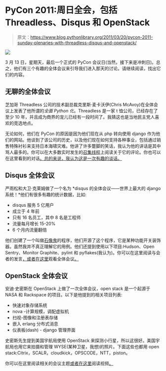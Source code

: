 # PyCon 2011:周日全会，包括 Threadless、Disqus 和 OpenStack

> 原文：<https://www.blog.pythonlibrary.org/2011/03/20/pycon-2011-sunday-plenaries-with-threadless-disqus-and-openstack/>

[![](img/404a7b432bc1cc0abd29b26f7d7351fc.png)](http://us.pycon.org)

3 月 13 日，星期天，最后一个正式的 PyCon 会议日(当然，接下来是冲刺日)。总之，他们有三个有趣的全体会议来引导我们进入那天的讨论。请继续阅读，找出它们的内容。

## 无聊的全体会议

芝加哥 Threadless 公司的技术副总裁克里斯·麦卡沃伊(Chris McAvoy)在全体会议上发表了他所谓的*全面 Python 化*。Threadless 是一家 t 恤公司，已经存在了至少 10 年，并且成为商界的宠儿已经有一段时间了。我猜这也是当地民主党人喜欢的竞选地点。

无论如何，他们在 PyCon 的原因是因为他们现在从 php 转向使用 django 作为他们的网站。他谈到了该公司的历史，以及他们现在如何支持各种事业，包括通过销售特殊衬衫来支持日本海啸灾难。他讲了许多蹩脚的笑话，我认为他的讲话是其中骂人最多的。你可以在大多数实时发生的[召集线程](https://convore.com/pycon-2011/threadless/)上阅读关于它的评论。你也可以在这里看到的对话[。总的来说，我认为这是一次有趣的谈话。](http://pycon.blip.tv/file/4882852/)

## Disqus 全体会议

严雨松和大卫·克莱姆做了一个名为 *disqus 的全体会议——世界上最大的 django 系统！*他们有很多有趣的统计数据，比如:

*   disqus 服务 5 亿用户
*   成立于 4 年前
*   只有 16 名员工，其中 8 名是工程师
*   流量每月增长 15-20%
*   6 个月内流量翻倍

他们创建了一个叫做[石像鬼](http://github.com/disqus/gargoyle)的程序，他们开源了这个程序，它是某种功能开关装饰器。虽然我并不真正理解它的用例。他们还提到使用以下项目:Hudson、Open Sentry、Monitor Graphite、pylint 和 pyflakes(我认为)。你可以在这里阅读与会者的发言[，或者在这里](https://convore.com/pycon-2011/disqus/)观看全体会议[。](http://pycon.blip.tv/file/4880330/)

## OpenStack 全体会议

安迪·史密斯在 OpenStack 上做了一次全体会议，open stack 是一个起源于 NASA 和 Rackspace 的项目。以下是他提到的相关项目列表:

*   快速对象存储系统
*   nova -计算规模，调配虚拟机
*   扫视-图像和注册表存储
*   嵌入 erlang 分布式消息
*   仪表板(dash) - django 管理界面

史密斯先生提到美国宇航局使用 OpenStack 来探测小行星，所以这很好。美国宇航局也用它来拍摄和管理 WYSE(某种卫星，我想)的照片。下面这些也都用 open stack:Citrix，SCALR，cloudkick，OPSCODE，NTT，piston。

你可以在这里阅读相关的会议主题[或者在这里](https://convore.com/pycon-2011/openstack/)阅读视频[。](http://blip.tv/file/4881507)